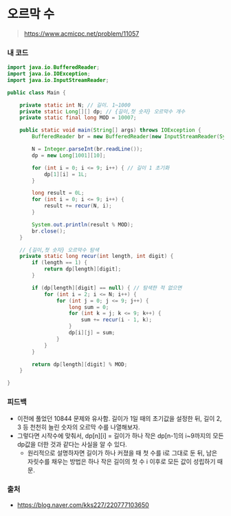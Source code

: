 # 오르막 수

> https://www.acmicpc.net/problem/11057

### 내 코드

```java
import java.io.BufferedReader;
import java.io.IOException;
import java.io.InputStreamReader;

public class Main {

    private static int N; // 길이. 1~1000
    private static Long[][] dp; // {길이,첫 숫자} 오르막수 개수
    private static final long MOD = 10007;

    public static void main(String[] args) throws IOException {
        BufferedReader br = new BufferedReader(new InputStreamReader(System.in));

        N = Integer.parseInt(br.readLine());
        dp = new Long[1001][10];

        for (int i = 0; i <= 9; i++) { // 길이 1 초기화
            dp[1][i] = 1L;
        }

        long result = 0L;
        for (int i = 0; i <= 9; i++) {
            result += recur(N, i);
        }

        System.out.println(result % MOD);
        br.close();
    }

    // {길이,첫 숫자} 오르막수 탐색
    private static long recur(int length, int digit) {
        if (length == 1) {
            return dp[length][digit];
        }

        if (dp[length][digit] == null) { // 탐색한 적 없으면
            for (int i = 2; i <= N; i++) {
                for (int j = 0; j <= 9; j++) {
                    long sum = 0;
                    for (int k = j; k <= 9; k++) {
                        sum += recur(i - 1, k);
                    }
                    dp[i][j] = sum;
                }
            }
        }

        return dp[length][digit] % MOD;
    }

}
```

### 피드백

- 이전에 풀었던 10844 문제와 유사함. 길이가 1일 때의 초기값을 설정한 뒤, 길이 2, 3 등 천천히 늘린 숫자의 오르막 수를 나열해보자.
- 그렇다면 시작수에 맞춰서, dp[n][i] = 길이가 하나 작은 dp[n-1]의 i~9까지의 모든 dp값을 더한 것과 같다는 사실을 알 수 있다.
    - 원리적으로 설명하자면 길이가 하나 커졌을 때 첫 수를 i로 그대로 둔 뒤, 남은 자릿수를 채우는 방법은 하나 작은 길이의 첫 수 i 이후로 모든 값이 성립하기 때문.

### 출처

- https://blog.naver.com/kks227/220777103650